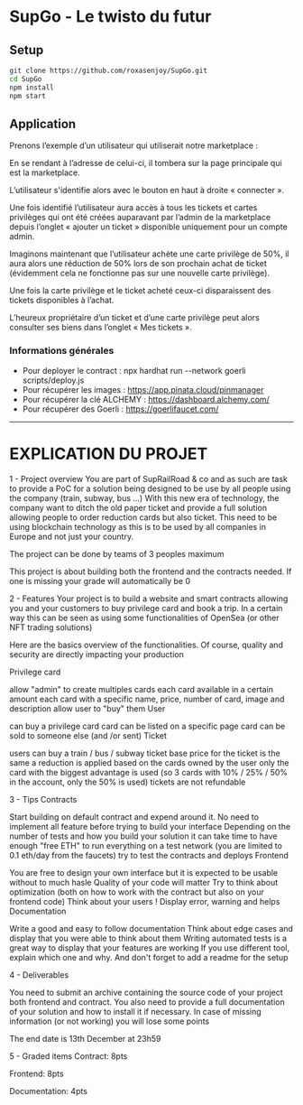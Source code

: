 # SupGo - Le twisto du futur

## Setup
```bash
git clone https://github.com/roxasenjoy/SupGo.git
cd SupGo
npm install
npm start
```


## Application 

Prenons l’exemple d’un utilisateur qui utiliserait notre marketplace :

En se rendant à l’adresse de celui-ci, il tombera sur la page principale qui est la marketplace.

L’utilisateur s'identifie alors avec le bouton en haut à droite « connecter ».

Une fois identifié l’utilisateur aura accès à tous les tickets et cartes privilèges qui ont été créées auparavant par l’admin de la marketplace depuis l’onglet « ajouter un ticket » disponible uniquement pour un compte admin.

Imaginons maintenant que l’utilisateur achète une carte privilège de 50%, il aura alors une réduction de 50% lors de son prochain achat de ticket (évidemment cela ne fonctionne pas sur une nouvelle carte privilège).

Une fois la carte privilège et le ticket acheté ceux-ci disparaissent des tickets disponibles à l’achat.

L’heureux propriétaire d’un ticket et d’une carte privilège peut alors consulter ses biens dans l’onglet « Mes tickets ».


### Informations générales
- Pour deployer le contract : npx hardhat run --network goerli scripts/deploy.js
- Pour récupérer les images : https://app.pinata.cloud/pinmanager
- Pour récupérer la clé ALCHEMY : https://dashboard.alchemy.com/
- Pour récupérer des Goerli : https://goerlifaucet.com/


-----------------------------------------------------------------------
# EXPLICATION DU PROJET
1 - Project overview
You are part of SupRailRoad & co and as such are task to provide a PoC for a solution being designed to be use by all people using the company (train, subway, bus ...)
With this new era of technology, the company want to ditch the old paper ticket and provide a full solution allowing people to order reduction cards but also ticket. This need to be using blockchain technology as this is to be used by all companies in Europe and not just your country.

The project can be done by teams of 3 peoples maximum

This project is about building both the frontend and the contracts needed. If one is missing your grade will automatically be 0

 

2 - Features
Your project is to build a website and smart contracts allowing you and your customers to buy privilege card and book a trip. In a certain way this can be seen as using some functionalities of OpenSea (or other NFT trading solutions)

Here are the basics overview of the functionalities. Of course, quality and security are directly impacting your production

Privilege card

allow "admin" to create multiples cards
each card available in a certain amount
each card with a specific name, price, number of card, image and description
allow user to "buy" them
User

can buy a  privilege card
card can be listed on a specific page
card can be sold to someone else (and /or sent)
Ticket

users can buy a train / bus / subway ticket
base price for the ticket is the same
a reduction is applied based on the cards owned by the user
only the card with the biggest advantage is used (so 3 cards with 10% / 25% / 50% in the account, only the 50% is used)
tickets are not refundable
 

3 - Tips
Contracts

Start building on default contract and expend around it.
No need to implement all feature before trying to build your interface
Depending on the number of tests and how you build your solution it can take time to have enough "free ETH" to run everything on a test network (you are limited to 0.1 eth/day from the faucets)
try to test the contracts and deploys
Frontend

You are free to design your own interface but it is expected to be usable without to much hasle
Quality of your code will matter
Try to think about optimization (both on how to work with the contract but also on your frontend code)
Think about your users ! Display error, warning and helps
Documentation

Write a good and easy to follow documentation
Think about edge cases and display that you were able to think about them
Writing automated tests is a great way to display that your features are working
If you use different tool, explain which one and why. And don't forget to add a readme for the setup
 

4 - Deliverables
 

You need to submit an archive containing the source code of your project both frontend and contract. You also need to provide a full documentation of your solution and how to install it if necessary. In case of missing information (or not working) you will lose some points

The end date is 13th December at 23h59

 

5 - Graded items
Contract: 8pts

Frontend: 8pts

Documentation: 4pts

